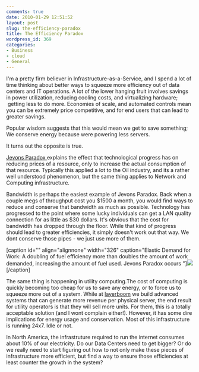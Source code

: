 ```yaml
---
comments: true
date: 2010-01-29 12:51:52
layout: post
slug: the-efficiency-paradox
title: The Efficiency Paradox
wordpress_id: 369
categories:
- Business
- cloud
- General
---
```


I'm a pretty firm believer in Infrastructure-as-a-Service, and I spend a lot of time thinking about better ways to squeeze more efficiency out of data centers and IT operations. A lot of the lower hanging fruit involves savings in power utilization, reducing cooling costs, and virtualizing hardware;  getting less to do more. Economies of scale, and automated controls mean you can be extremely price competitive, and for end users that can lead to greater savings.

Popular wisdom suggests that this would mean we get to save something; We conserve energy because were powering less servers.

It turns out the opposite is true.

[Jevons Paradox ](http://en.wikipedia.org/wiki/Jevons_paradox)explains the effect that technological progress has on reducing prices of a resource, only to increase the actual consumption of that resource. Typically this applied a lot to the Oil industry, and its a rather well understood phenomenon, but the same thing applies to Network and Computing infrastructure.

Bandwidth is perhaps the easiest example of Jevons Paradox. Back when a couple megs of throughput cost you $1500 a month, you would find ways to reduce and conserve that bandwidth as much as possible. Technology has progressed to the point where some lucky individuals can get a LAN quality connection for as little as $30 dollars. It's obvious that the cost for bandwidth has dropped through the floor. While that kind of progress should lead to greater efficiencies, it simply doesn't work out that way. We dont conserve those pipes - we just use more of them.

[caption id="" align="alignnone" width="326" caption="Elastic Demand for Work: A doubling of fuel efficiency more than doubles the amount of work demanded, increasing the amount of fuel used. Jevons Paradox occurs "]![](http://upload.wikimedia.org/wikipedia/commons/thumb/b/b8/JevonsParadoxA.png/326px-JevonsParadoxA.png)[/caption]

The same thing is happening in utility computing.The cost of computing is quickly becoming too cheap for us to save any energy, or to force us to squeeze more out of a system. While at [layerboom](http://layerboom.com) we build advanced systems that can generate more revenue per physical server, the end result for utility operators is that they will sell more units. For them, this is a totally acceptable solution (and I wont complain either!). However, it has some dire implications for energy usage and conservation. Most of this infrastructure is running 24x7. Idle or not.

In North America, the infrastruture required to run the internet consumes about 10% of our electricity. Do our Data Centers need to get bigger? Or do we really need to start figuring out how to not only make these pieces of infrastructure more efficient, but find a way to ensure those efficiencies at least counter the growth in the system?
